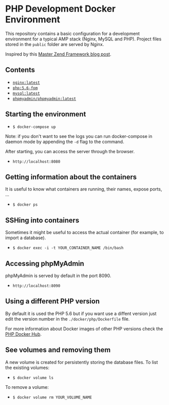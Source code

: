 # PHP Development Docker Environment

This repository contains a basic configuration for a development environment for a typical AMP stack (Nginx, MySQL and PHP). Project files stored in the `public` folder are served by Nginx.

Inspired by this [Master Zend Framework blog post](http://www.masterzendframework.com/docker-development-environment/).

## Contents

* [`nginx:latest`](https://hub.docker.com/_/nginx/)
* [`php:5.6-fpm`](https://hub.docker.com/_/php/)
* [`mysql:latest`](https://hub.docker.com/_/mysql/)
* [`phpmyadmin/phpmyadmin:latest`](https://hub.docker.com/r/phpmyadmin/phpmyadmin/)

## Starting the environment

* `$ docker-compose up`

Note: if you don't want to see the logs you can run docker-compose in daemon mode by appending the `-d` flag to the command.

After starting, you can access the server through the browser.

* `http://localhost:8080`

## Getting information about the containers

It is useful to know what containers are running, their names, expose ports, ...

* `$ docker ps`

## SSHing into containers

Sometimes it might be useful to access the actual container (for example, to import a database).

* `$ docker exec -i -t YOUR_CONTAINER_NAME /bin/bash`

## Accessing phpMyAdmin

phpMyAdmin is served by default in the port 8090.

* `http://localhost:8090`

## Using a different PHP version

By default it is used the PHP 5.6 but if you want use a diffent version just edit the version number in the `./docker/php/Dockerfile` file.

For more information about Docker images of other PHP versions check the [PHP Docker Hub](https://hub.docker.com/_/php/).

## See volumes and removing them

A new volume is created for persistently storing the database files. To list the existing volumes:

* `$ docker volume ls`

To remove a volume:

* `$ docker volume rm YOUR_VOLUME_NAME`
